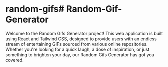 # random-gifs#   R a n d o m - G i f - G e n e r a t o r 
 
 Welcome to the Random Gifs Generator project! This web application is built using React and Tailwind CSS, designed to provide users with an endless stream of entertaining GIFs sourced from various online repositories. Whether you're looking for a quick laugh, a dose of inspiration, or just something to brighten your day, our Random Gifs Generator has got you covered.
